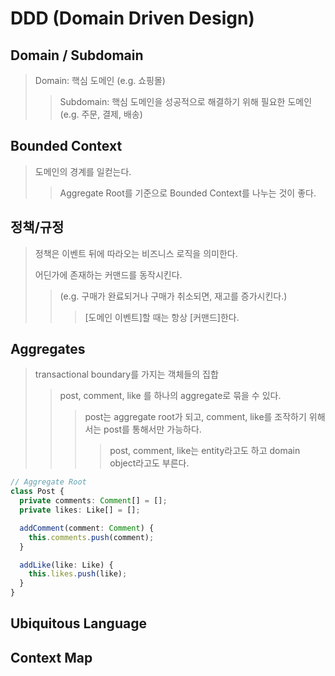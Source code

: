 # DDD (Domain Driven Design)

## Domain / Subdomain

> Domain: 핵심 도메인
> (e.g. 쇼핑몰)
>
> > Subdomain: 핵심 도메인을 성공적으로 해결하기 위해 필요한 도메인
> > (e.g. 주문, 결제, 배송)

## Bounded Context

> 도메인의 경계를 일컫는다.
>
> > Aggregate Root를 기준으로 Bounded Context를 나누는 것이 좋다.

## 정책/규정

> 정책은 이벤트 뒤에 따라오는 비즈니스 로직을 의미한다.
>
> 어딘가에 존재하는 커맨드를 동작시킨다.
>
> > (e.g. 구매가 완료되거나 구매가 취소되면, 재고를 증가시킨다.)
> >
> > > [도메인 이벤트]할 때는 항상 [커맨드]한다.

## Aggregates

> transactional boundary를 가지는 객체들의 집합
>
> > post, comment, like 를 하나의 aggregate로 묶을 수 있다.
> >
> > > post는 aggregate root가 되고, comment, like를 조작하기 위해서는 post를 통해서만 가능하다.
> > >
> > > > post, comment, like는 entity라고도 하고 domain object라고도 부른다.

```ts
// Aggregate Root
class Post {
  private comments: Comment[] = [];
  private likes: Like[] = [];

  addComment(comment: Comment) {
    this.comments.push(comment);
  }

  addLike(like: Like) {
    this.likes.push(like);
  }
}
```

## Ubiquitous Language

## Context Map
